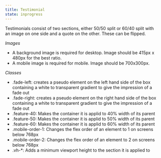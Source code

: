 ```yaml
---
title: Testimonial
state: inprogress
---
```


Testimonials consist of two sections, either 50/50 split or 60/40 split with an image on one side and a quote on the other. These can be flipped.

*Images*
- A background image is required for desktop. Image should be 415px x 480px for the best ratio.
- A mobile image is required for mobile. Image should be 700x300px.

*Classes*
- .fade-left: creates a pseudo element on the left hand side of the box containing a white to transparent gradient to give the impression of a fade out
- .fade-right: creates a pseudo element on the right hand side of the box containing a white to transparent gradient to give the impression of a fade out
- .feature-40: Makes the container it is applid to 40% width of its parent
- .feature-50: Makes the container it is applid to 50% width of its parent
- .feature-60: Makes the container it is applid to 60% width of its parent
- .mobile-order-1: Changes the flex order of an element to 1 on screens below 768px
- .mobile-order-2: Changes the flex order of an element to 2 on screens below 768px
- .vh-*: Adds a minimum viewport height to the section it is applied to